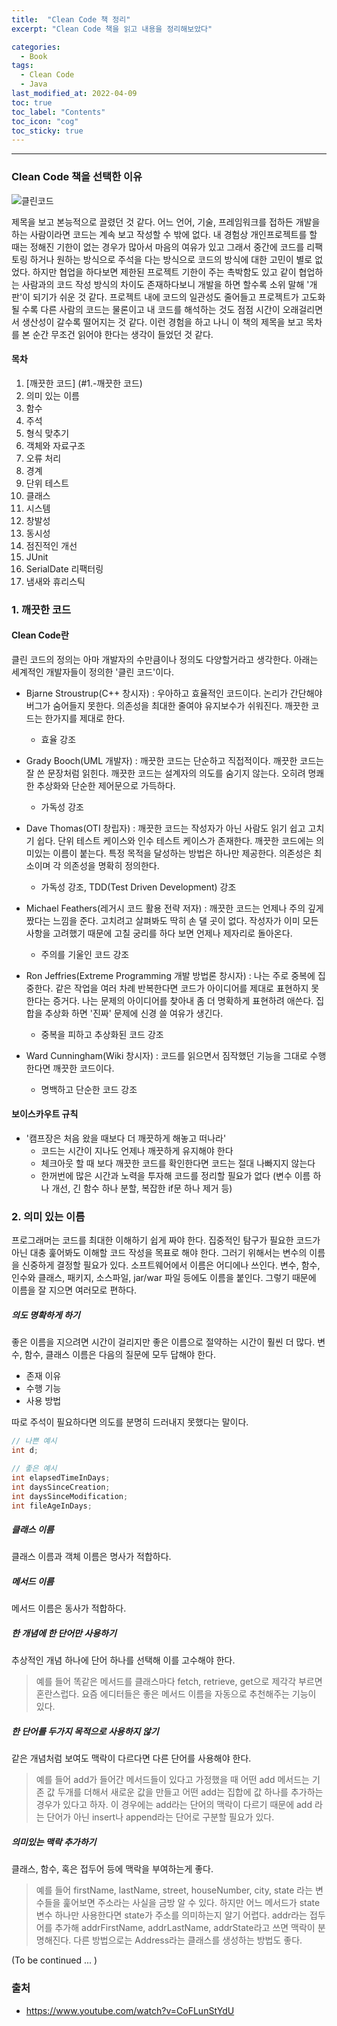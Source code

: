 ```yaml
---
title:  "Clean Code 책 정리"
excerpt: "Clean Code 책을 읽고 내용을 정리해보았다"

categories:
  - Book
tags:
  - Clean Code
  - Java
last_modified_at: 2022-04-09 
toc: true
toc_label: "Contents"
toc_icon: "cog"
toc_sticky: true
---
```


---

### Clean Code 책을 선택한 이유

![클린코드](https://user-images.githubusercontent.com/54565079/213316914-f73f3177-389c-4b32-9df1-461f1914e752.jpg)

제목을 보고 본능적으로 끌렸던 것 같다. 어느 언어, 기술, 프레임워크를 접하든 개발을 하는 사람이라면 코드는 계속 보고 작성할 수 밖에 없다. 내 경험상 개인프로젝트를 할 때는 정해진 기한이 없는 경우가 많아서 마음의 여유가 있고 그래서 중간에 코드를 리팩토링 하거나 원하는 방식으로 주석을 다는 방식으로 코드의 방식에 대한 고민이 별로 없었다. 하지만 협업을 하다보면 제한된 프로젝트 기한이 주는 촉박함도 있고 같이 협업하는 사람과의 코드 작성 방식의 차이도 존재하다보니 개발을 하면 할수록 소위 말해 '개판'이 되기가 쉬운 것 같다. 프로젝트 내에 코드의 일관성도 줄어들고 프로젝트가 고도화될 수록 다른 사람의 코드는 물론이고 내 코드를 해석하는 것도 점점 시간이 오래걸리면서 생산성이 갈수록 떨어지는 것 같다. 이런 경험을 하고 나니 이 책의 제목을 보고 목차를 본 순간 무조건 읽어야 한다는 생각이 들었던 것 같다. 



#### 목차

1. [깨끗한 코드] (#1.-깨끗한 코드)
2. 의미 있는 이름
3. 함수
4. 주석
5. 형식 맞추기
6. 객체와 자료구조
7. 오류 처리
8. 경계
9. 단위 테스트
10. 클래스
11. 시스템
12. 창발성
13. 동시성
14. 점진적인 개선
15. JUnit
16. SerialDate 리팩터링
17. 냄새와 휴리스틱



### 1. 깨끗한 코드

#### Clean Code란

클린 코드의 정의는 아마 개발자의 수만큼이나 정의도 다양할거라고 생각한다. 아래는 세계적인 개발자들이 정의한 '클린 코드'이다. 

- Bjarne Stroustrup(C++ 창시자) : 우아하고 효율적인 코드이다. 논리가 간단해야 버그가 숨어들지 못한다. 의존성을 최대한 줄여야 유지보수가 쉬워진다. 깨끗한 코드는 한가지를 제대로 한다. 
  - 효율 강조
- Grady Booch(UML 개발자) : 깨끗한 코드는 단순하고 직접적이다. 깨끗한 코드는 잘 쓴 문장처럼 읽힌다. 깨끗한 코드는 설계자의 의도를 숨기지 않는다. 오히려 명쾌한 추상화와 단순한 제어문으로 가득하다. 
  - 가독성 강조
- Dave Thomas(OTI 창립자) : 깨끗한 코드는 작성자가 아닌 사람도 읽기 쉽고 고치기 쉽다. 단위 테스트 케이스와 인수 테스트 케이스가 존재한다. 깨끗한 코드에는 의미있는 이름이 붙는다. 특정 목적을 달성하는 방법은 하나만 제공한다. 의존성은 최소이며 각 의존성을 명확히 정의한다. 
  - 가독성 강조, TDD(Test Driven Development) 강조
- Michael Feathers(레거시 코드 활용 전략 저자) : 깨끗한 코드는 언제나 주의 깊게 짰다는 느낌을 준다. 고치려고 살펴봐도 딱히 손 댈 곳이 없다. 작성자가 이미 모든 사항을 고려했기 때문에 고칠 궁리를 하다 보면 언제나 제자리로 돌아온다. 
  - 주의를 기울인 코드 강조 
- Ron Jeffries(Extreme Programming 개발 방법론 창시자) : 나는 주로 중복에 집중한다. 같은 작업을 여러 차례 반복한다면 코드가 아이디어를 제대로 표현하지 못한다는 증거다. 나는 문제의 아이디어를 찾아내 좀 더 명확하게 표현하려 애쓴다. 집합을 추상화 하면 '진짜' 문제에 신경 쓸 여유가 생긴다. 
  - 중복을 피하고 추상화된 코드 강조

- Ward Cunningham(Wiki 창시자) : 코드를 읽으면서 짐작했던 기능을 그대로 수행한다면 깨끗한 코드이다. 
  - 명백하고 단순한 코드 강조




#### 보이스카우트 규칙

- '캠프장은 처음 왔을 때보다 더 깨끗하게 해놓고 떠나라'
  - 코드는 시간이 지나도 언제나 깨끗하게 유지해야 한다
  - 체크아웃 할 때 보다 깨끗한 코드를 확인한다면 코드는 절대 나빠지지 않는다
  - 한꺼번에 많은 시간과 노력을 투자해 코드를 정리할 필요가 없다 (변수 이름 하나 개선, 긴 함수 하나 분할, 복잡한 if문 하나 제거 등)



### 2. 의미 있는 이름

프로그래머는 코드를 최대한 이해하기 쉽게 짜야 한다. 집중적인 탐구가 필요한 코드가 아닌 대충 훑어봐도 이해할 코드 작성을 목표로 해야 한다. 그러기 위해서는 변수의 이름을 신중하게 결정할 필요가 있다. 소프트웨어에서 이름은 어디에나 쓰인다. 변수, 함수, 인수와 클래스, 패키지, 소스파일, jar/war 파일 등에도 이름을 붙인다. 그렇기 때문에 이름을 잘 지으면 여러모로 편하다. 



##### 의도 명확하게 하기

좋은 이름을 지으려면 시간이 걸리지만 좋은 이름으로 절약하는 시간이 훨씬 더 많다. 변수, 함수, 클래스 이름은 다음의 질문에 모두 답해야 한다. 

- 존재 이유
- 수행 기능
- 사용 방법

따로 주석이 필요하다면 의도를 분명히 드러내지 못했다는 말이다. 

~~~java
// 나쁜 예시
int d; 

// 좋은 예시
int elapsedTimeInDays;
int daysSinceCreation;
int daysSinceModification;
int fileAgeInDays;
~~~



##### 클래스 이름

클래스 이름과 객체 이름은 명사가 적합하다.



##### 메서드 이름

메서드 이름은 동사가 적합하다. 



##### 한 개념에 한 단어만 사용하기

추상적인 개념 하나에 단어 하나를 선택해 이를 고수해야 한다. 

> 예를 들어 똑같은 메서드를 클래스마다 fetch, retrieve, get으로 제각각 부르면 혼란스럽다. 요즘 에디터들은 좋은 메서드 이름을 자동으로 추천해주는 기능이 있다. 



##### 한 단어를 두가지 목적으로 사용하지 않기

같은 개념처럼 보여도 맥락이 다르다면 다른 단어를 사용해야 한다. 

> 예를 들어 add가 들어간 메서드들이 있다고 가정했을 때 어떤 add 메서드는 기존 값 두개를 더해서 새로운 값을 만들고 어떤 add는 집합에 값 하나를 추가하는 경우가 있다고 하자. 이 경우에는 add라는 단어의 맥락이 다르기 때문에 add 라는 단어가 아닌 insert나 append라는 단어로 구분할 필요가 있다. 



##### 의미있는 맥락 추가하기

클래스, 함수, 혹은 접두어 등에 맥락을 부여하는게 좋다.

> 예를 들어 firstName, lastName, street, houseNumber, city, state 라는 변수들을 훑어보면 주소라는 사실을 금방 알 수 있다. 하지만 어느 메서드가 state 변수 하나만 사용한다면 state가 주소를 의미하는지 알기 어렵다. addr라는 접두어를 추가해 addrFirstName, addrLastName, addrState라고 쓰면 맥락이 분명해진다. 다른 방법으로는 Address라는 클래스를 생성하는 방법도 좋다. 











(To be continued ... )



### 출처

- <https://www.youtube.com/watch?v=CoFLunStYdU>

